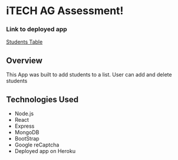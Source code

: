 # iTECH AG Assessment!

### Link to deployed app

[Students Table](https://students-list-frontend.herokuapp.com)

## Overview
This App was built to add students to a list. User can add and delete students

## Technologies Used

- Node.js
- React
- Express
- MongoDB
- BootStrap
- Google reCaptcha
- Deployed app on Heroku

